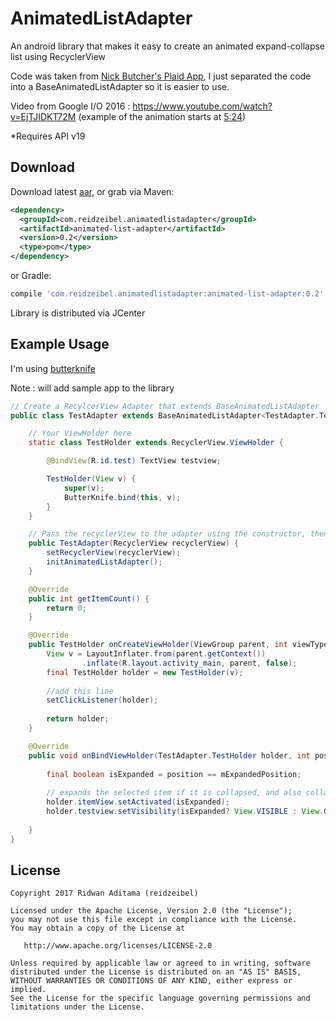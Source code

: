 AnimatedListAdapter
===================

An android library that makes it easy to create an animated expand-collapse list using RecyclerView

Code was taken from [Nick Butcher's Plaid App](https://github.com/nickbutcher/plaid), I just separated the code into a BaseAnimatedListAdapter so it is easier to use.

Video from Google I/O 2016 : https://www.youtube.com/watch?v=EjTJIDKT72M (example of the animation starts at [5:24](https://youtu.be/EjTJIDKT72M?t=324))

*Requires API v19

Download
--------

Download latest [aar](https://dl.bintray.com/reidzeibel/maven/com/reidzeibel/animatedlistadapter/animated-list-adapter/0.2/:animated-list-adapter-0.2.aar), or grab via Maven:
```xml
<dependency>
  <groupId>com.reidzeibel.animatedlistadapter</groupId>
  <artifactId>animated-list-adapter</artifactId>
  <version>0.2</version>
  <type>pom</type>
</dependency>
```
or Gradle:
```groovy
compile 'com.reidzeibel.animatedlistadapter:animated-list-adapter:0.2'
```

Library is distributed via JCenter


Example Usage
-------------

I'm using [butterknife](http://jakewharton.github.io/butterknife/)

Note : will add sample app to the library

```java
// Create a RecylcerView Adapter that extends BaseAnimatedListAdapter
public class TestAdapter extends BaseAnimatedListAdapter<TestAdapter.TestHolder> {

    // Your ViewHolder here 
    static class TestHolder extends RecyclerView.ViewHolder {

        @BindView(R.id.test) TextView testview;

        TestHolder(View v) {
            super(v);
            ButterKnife.bind(this, v);
        }
    }

    // Pass the recyclerView to the adapter using the constructor, then call initAnimatedListAdapter()
    public TestAdapter(RecyclerView recyclerView) {
        setRecyclerView(recyclerView);
        initAnimatedListAdapter();
    }

    @Override
    public int getItemCount() {
        return 0;
    }

    @Override
    public TestHolder onCreateViewHolder(ViewGroup parent, int viewType) {
        View v = LayoutInflater.from(parent.getContext())
                .inflate(R.layout.activity_main, parent, false);
        final TestHolder holder = new TestHolder(v);
        
        //add this line
        setClickListener(holder);
        
        return holder;
    }

    @Override
    public void onBindViewHolder(TestAdapter.TestHolder holder, int position) {
        
        final boolean isExpanded = position == mExpandedPosition;
        
        // expands the selected item if it is collapsed, and also collapse the previously expanded view.
        holder.itemView.setActivated(isExpanded);
        holder.testview.setVisibility(isExpanded? View.VISIBLE : View.GONE);
        
    }
}
```

License
-------

    Copyright 2017 Ridwan Aditama (reidzeibel)

    Licensed under the Apache License, Version 2.0 (the "License");
    you may not use this file except in compliance with the License.
    You may obtain a copy of the License at

       http://www.apache.org/licenses/LICENSE-2.0

    Unless required by applicable law or agreed to in writing, software
    distributed under the License is distributed on an "AS IS" BASIS,
    WITHOUT WARRANTIES OR CONDITIONS OF ANY KIND, either express or implied.
    See the License for the specific language governing permissions and
    limitations under the License.
